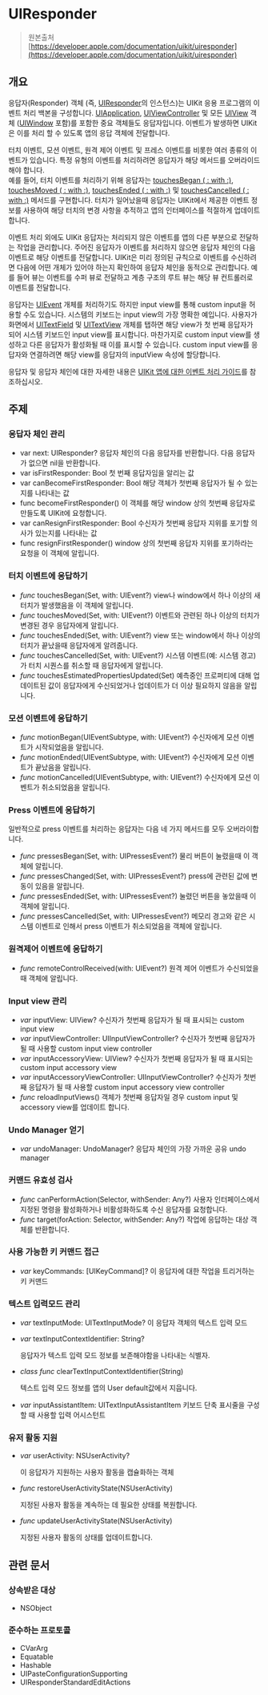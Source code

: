 # UIResponder

> 원본출처  
> [https://developer.apple.com/documentation/uikit/uiresponder](https://developer.apple.com/documentation/uikit/uiresponder)

## 개요

응답자\(Responder\) 객체 \(즉, [UIResponder](uiresponder.md)의 인스턴스\)는 UIKit 응용 프로그램의 이벤트 처리 백본을 구성합니다. [UIApplication](../core-app/uiapplication.md), [UIViewController](../view-controllers/uiviewcontroller.md) 및 모든 [UIView](../views_and_controls/uiview.md) 객체 \([UIWindow](../../not-found.md) 포함\)를 포함한 중요 객체들도 응답자입니다. 이벤트가 발생하면 UIKit은 이를 처리 할 수 ​​있도록 앱의 응답 객체에 전달합니다.

터치 이벤트, 모션 이벤트, 원격 제어 이벤트 및 프레스 이벤트를 비롯한 여러 종류의 이벤트가 있습니다. 특정 유형의 이벤트를 처리하려면 응답자가 해당 메서드를 오버라이드해야 합니다.  
예를 들어, 터치 이벤트를 처리하기 위해 응답자는 [touchesBegan \( : with :\)](../../not-found.md), [touchesMoved \( : with :\)](../../not-found.md), [touchesEnded \( : with :\)](../../not-found.md) 및 [touchesCancelled \( : with :\)](../../not-found.md) 메서드를 구현합니다. 터치가 일어났을때 응답자는 UIKit에서 제공한 이벤트 정보를 사용하여 해당 터치의 변경 사항을 추적하고 앱의 인터페이스를 적절하게 업데이트합니다.

이벤트 처리 외에도 UIKit 응답자는 처리되지 않은 이벤트를 앱의 다른 부분으로 전달하는 작업을 관리합니다. 주어진 응답자가 이벤트를 처리하지 않으면 응답자 체인의 다음 이벤트로 해당 이벤트를 전달합니다. UIKit은 미리 정의된 규칙으로 이벤트를 수신하려면 다음에 어떤 개체가 있어야 하는지 확인하여 응답자 체인을 동적으로 관리합니다. 예를 들어 뷰는 이벤트를 수퍼 뷰로 전달하고 계층 구조의 루트 뷰는 해당 뷰 컨트롤러로 이벤트를 전달합니다.

응답자는 [UIEvent](../../not-found.md) 개체를 처리하기도 하지만 input view를 통해 custom input을 허용할 수도 있습니다. 시스템의 키보드는 input view의 가장 명확한 예입니다. 사용자가 화면에서 [UITextField](../../not-found.md) 및 [UITextView](../../not-found.md) 개체를 탭하면 해당 view가 첫 번째 응답자가 되어 시스템 키보드인 input view를 표시합니다. 마찬가지로 custom input view를 생성하고 다른 응답자가 활성화될 때 이를 표시할 수 있습니다. custom input view를 응답자와 연결하려면 해당 view를 응답자의 inputView 속성에 할당합니다.

응답자 및 응답자 체인에 대한 자세한 내용은 [UIKit 앱에 대한 이벤트 처리 가이드](../../not-found.md)를 참조하십시오.

## 주제

### 응답자 체인 관리

* var next: UIResponder? 응답자 체인의 다음 응답자를 반환합니다. 다음 응답자가 없으면 nil을 반환합니다.
* var isFirstResponder: Bool 첫 번째 응답자임을 알리는 값
* var canBecomeFirstResponder: Bool 해당 객체가 첫번째 응답자가 될 수 있는지를 나타내는 값
* func becomeFirstResponder\(\) 이 객체를 해당 window 상의 첫번째 응답자로 만들도록 UIKit에 요청합니다.
* var canResignFirstResponder: Bool 수신자가 첫번째 응답자 지위를 포기할 의사가 있는지를 나타내는 값
* func resignFirstResponder\(\) window 상의 첫번째 응답자 지위를 포기하라는 요청을 이 객체에 알립니다.

### 터치 이벤트에 응답하기

* _func_ touchesBegan\(Set, with: UIEvent?\) view나 window에서  하나 이상의 새 터치가 발생했음을 이 객체에 알립니다.
* _func_ touchesMoved\(Set, with: UIEvent?\) 이벤트와 관련된 하나 이상의 터치가 변경된 경우 응답자에게 알립니다.
* _func_ touchesEnded\(Set, with: UIEvent?\) view 또는 window에서 하나 이상의 터치가 끝났을때 응답자에게 알려줍니다.
* _func_ touchesCancelled\(Set, with: UIEvent?\) 시스템 이벤트\(예: 시스템 경고\)가 터치 시퀀스를 취소할 때 응답자에게 알립니다.
* _func_ touchesEstimatedPropertiesUpdated\(Set\) 예측중인 프로퍼티에 대해 업데이트된 값이 응답자에게 수신되었거나 업데이트가 더 이상 필요하지 않음을 알립니다.

### 모션 이벤트에 응답하기

* _func_ motionBegan\(UIEventSubtype, with: UIEvent?\) 수신자에게 모션 이벤트가 시작되었음을 알립니다.
* _func_ motionEnded\(UIEventSubtype, with: UIEvent?\) 수신자에게 모션 이벤트가 끝났음을 알립니다.
* _func_ motionCancelled\(UIEventSubtype, with: UIEvent?\) 수신자에게 모션 이벤트가 취소되었음을 알립니다.

### Press 이벤트에 응답하기

일반적으로 press 이벤트를 처리하는 응답자는 다음 네 가지 메서드를 모두 오버라이합니다.

* _func_ pressesBegan\(Set, with: UIPressesEvent?\) 물리 버튼이 눌렸을때 이 객체에 알립니다.
* _func_ pressesChanged\(Set, with: UIPressesEvent?\) press에 관련된 값에 변동이 있음을 알립니다.
* _func_ pressesEnded\(Set, with: UIPressesEvent?\) 눌렸던 버튼을 놓았을때 이 객체에 알립니다.
* _func_ pressesCancelled\(Set, with: UIPressesEvent?\) 메모리 경고와 같은 시스템 이벤트로 인해서 press 이벤트가 취소되었음을 객체에 알립니다.

### 원격제어 이벤트에 응답하기

* _func_ remoteControlReceived\(with: UIEvent?\) 원격 제어 이벤트가 수신되었을 때 객체에 알립니다.

### Input view 관리

* _var_ inputView: UIView? 수신자가 첫번째 응답자가 될 때 표시되는 custom input view
* _var_ inputViewController: UIInputViewController? 수신자가 첫번째 응답자가 될 때 사용할 custom input view controller
* _var_ inputAccessoryView: UIView? 수신자가 첫번째 응답자가 될 때 표시되는 custom input accessory view
* _var_ inputAccessoryViewController: UIInputViewController? 수신자가 첫번째 응답자가 될 때 사용할 custom input accessory view controller
* _func_ reloadInputViews\(\) 객체가 첫번째 응답자일 경우 custom input 및 accessory view를 업데이트 합니다.

### Undo Manager 얻기

* _var_ undoManager: UndoManager? 응답자 체인의 가장 가까운 공유 undo manager

### 커맨드 유효성 검사

* _func_ canPerformAction\(Selector, withSender: Any?\) 사용자 인터페이스에서 지정된 명령을 활성화하거나 비활성화하도록 수신 응답자를 요청합니다.
* _func_ target\(forAction: Selector, withSender: Any?\) 작업에 응답하는 대상 객체를 반환합니다.

### 사용 가능한 키 커맨드 접근

* _var_ keyCommands: \[UIKeyCommand\]? 이 응답자에 대한 작업을 트리거하는 키 커맨드

### 텍스트 입력모드 관리

* _var_ textInputMode: UITextInputMode? 이 응답자 객체의 텍스트 입력 모드
* _var_ textInputContextIdentifier: String?

  응답자가 텍스트 입력 모드 정보를 보존해야함을 나타내는 식별자.

* _class func_ clearTextInputContextIdentifier\(String\)

  텍스트 입력 모드 정보를 앱의 User default값에서 지웁니다.

* _var_ inputAssistantItem: UITextInputAssistantItem 키보드 단축 표시줄을 구성할 때 사용할 입력 어시스턴트

### 유저 활동 지원

* _var_ userActivity: NSUserActivity?

  이 응답자가 지원하는 사용자 활동을 캡슐화하는 객체

* _func_ restoreUserActivityState\(NSUserActivity\)

  지정된 사용자 활동을 계속하는 데 필요한 상태를 복원합니다.

* _func_ updateUserActivityState\(NSUserActivity\)

  지정된 사용자 활동의 상태를 업데이트합니다.

## 관련 문서

### 상속받은 대상

* NSObject

### 준수하는 프로토콜

* CVarArg
* Equatable
* Hashable
* UIPasteConfigurationSupporting
* UIResponderStandardEditActions

